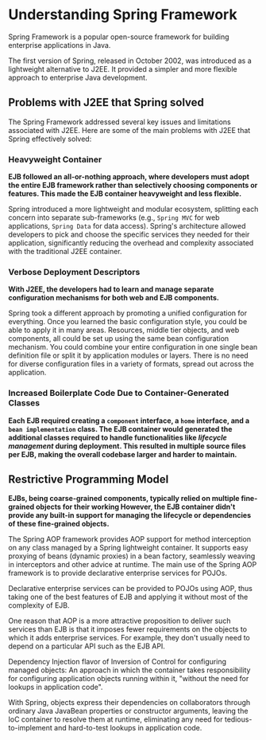 # Understanding Spring Framework

Spring Framework is a popular open-source framework for building enterprise applications in Java.

The first version of Spring, released in October 2002, was introduced as a lightweight alternative to J2EE. It provided a simpler and more flexible approach to enterprise Java development.

## Problems with J2EE that Spring solved

The Spring Framework addressed several key issues and limitations associated with J2EE. Here are some of the main problems with J2EE that Spring effectively solved:

### Heavyweight Container

**EJB followed an all-or-nothing approach, where developers must adopt the entire EJB framework rather than selectively choosing components or features. This made the EJB container heavyweight and less flexible.**

Spring introduced a more lightweight and modular ecosystem, splitting each concern into separate sub-frameworks (e.g., `Spring MVC` for web applications, `Spring Data` for data access). Spring's architecture allowed developers to pick and choose the specific services they needed for their application, significantly reducing the overhead and complexity associated with the traditional J2EE container.

### Verbose Deployment Descriptors

**With J2EE, the developers had to learn and manage separate configuration mechanisms for both web and EJB components.**

Spring took a different approach by promoting a unified configuration for everything. Once you learned the basic configuration style, you could be able to apply it in many areas. Resources, middle tier objects, and web components, all could be set up using the same bean configuration mechanism. You could combine your entire configuration in one single bean definition file or split it by application modules or layers. There is no need for diverse configuration files in a variety of formats, spread out across the application.

### Increased Boilerplate Code Due to Container-Generated Classes

**Each EJB required creating a `component` interface, a `home` interface, and a `bean implementation` class. The EJB container would generated the additional classes required to handle functionalities like _lifecycle management_ during deployment. This resulted in multiple source files per EJB, making the overall codebase larger and harder to maintain.**

## Restrictive Programming Model

**EJBs, being coarse-grained components, typically relied on multiple fine-grained objects for their working However, the EJB container didn't provide any built-in support for managing the lifecycle or dependencies of these fine-grained objects.**

The Spring AOP framework provides AOP support for method interception on any class managed by a Spring lightweight container. It supports easy proxying of beans (dynamic proxies) in a bean factory, seamlessly weaving in interceptors and other advice at runtime. The main use of the Spring AOP framework is to provide declarative enterprise services for POJOs.

Declarative enterprise services can be provided to POJOs using AOP, thus taking one of the best features of EJB and applying it without most of the complexity of EJB.

One reason that AOP is a more attractive proposition to deliver such services than EJB is that it imposes fewer requirements on the objects to which it adds enterprise services. For example, they don't usually need to depend on a particular API such as the EJB API.

Dependency Injection flavor of Inversion of Control for configuring managed objects: An approach in which the container takes responsibility for configuring application objects running within it, "without the need for lookups in application code".

With Spring, objects express their dependencies on collaborators through ordinary Java JavaBean properties or constructor arguments, leaving the IoC container to resolve them at runtime, eliminating any need for tedious-to-implement and hard-to-test lookups in application code.
